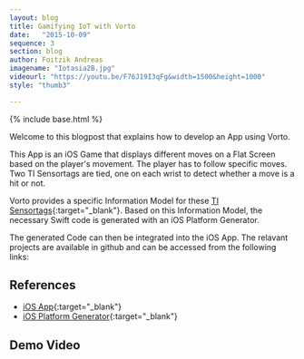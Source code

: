 ```yaml
---
layout: blog
title: Gamifying IoT with Vorto
date:   "2015-10-09"
sequence: 3
section: blog
author: Foitzik Andreas
imagename: "Iotasia2B.jpg"
videourl: "https://youtu.be/F76J19I3qFg&width=1500&height=1000"
style: "thumb3"

---
```

{% include base.html %}

Welcome to this blogpost that explains how to develop an App using Vorto.

This App is an iOS Game that displays different moves on a Flat Screen based on the player's movement. The player has to follow specific moves. Two TI Sensortags are tied, one on each wrist to detect whether a move is a hit or not. 

Vorto provides a specific Information Model for these [TI Sensortags](http://vorto.eclipse.org/repo/#/details/examples.informationmodels.sensors/TI_SensorTag_CC2650/1.0.0){:target="_blank"}. Based on this Information Model, the necessary Swift code is generated with an iOS Platform Generator. 

<!--more-->

The generated Code can then be integrated into the iOS App. The relavant projects are available in github and can be accessed from the following links:

## References
- [iOS App](https://github.com/iot-fever/IoTFeverGame){:target="_blank"}
- [iOS Platform Generator](https://github.com/iot-fever/IOS_Platform_Generator){:target="_blank"}

## Demo Video

